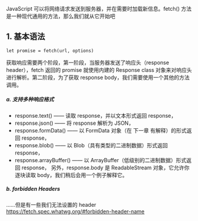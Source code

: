 JavaScript 可以将网络请求发送到服务器，并在需要时加载新信息。fetch() 方法是一种现代通用的方法，那么我们就从它开始吧

## 1. 基本语法
```
let promise = fetch(url, options)
```
获取响应需要两个阶段，第一阶段，当服务器发送了响应头（response header），fetch 返回的 promise 就使用内建的 Response class 对象来对响应头进行解析。第二阶段，为了获取 response body，我们需要使用一个其他的方法调用。

##### a. 支持多种响应格式
- response.text() —— 读取 response，并以文本形式返回 response，
- response.json() —— 将 response 解析为 JSON，
- response.formData() —— 以 FormData 对象（在 下一章 有解释）的形式返回 response，
- response.blob() —— 以 Blob（具有类型的二进制数据）形式返回 response，
- response.arrayBuffer() —— 以 ArrayBuffer（低级别的二进制数据）形式返回 response，
另外，response.body 是 ReadableStream 对象，它允许你逐块读取 body，我们稍后会用一个例子解释它。

##### b. forbidden Headers
……但是有一些我们无法设置的 header
https://fetch.spec.whatwg.org/#forbidden-header-name


